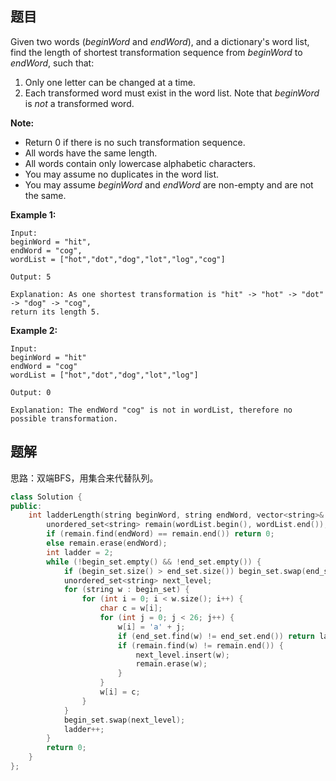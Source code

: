 ## 题目

Given two words (*beginWord* and *endWord*), and a dictionary's word list, find the length of shortest transformation sequence from *beginWord* to *endWord*, such that:

1. Only one letter can be changed at a time.
2. Each transformed word must exist in the word list. Note that *beginWord* is *not* a transformed word.

**Note:**

- Return 0 if there is no such transformation sequence.
- All words have the same length.
- All words contain only lowercase alphabetic characters.
- You may assume no duplicates in the word list.
- You may assume *beginWord* and *endWord* are non-empty and are not the same.

**Example 1:**

```
Input:
beginWord = "hit",
endWord = "cog",
wordList = ["hot","dot","dog","lot","log","cog"]

Output: 5

Explanation: As one shortest transformation is "hit" -> "hot" -> "dot" -> "dog" -> "cog",
return its length 5.
```

**Example 2:**

```
Input:
beginWord = "hit"
endWord = "cog"
wordList = ["hot","dot","dog","lot","log"]

Output: 0

Explanation: The endWord "cog" is not in wordList, therefore no possible transformation.
```



## 题解

思路：双端BFS，用集合来代替队列。

```c++
class Solution {
public:
    int ladderLength(string beginWord, string endWord, vector<string>& wordList) {
        unordered_set<string> remain(wordList.begin(), wordList.end()), begin_set({beginWord}), end_set({endWord});
        if (remain.find(endWord) == remain.end()) return 0;
        else remain.erase(endWord);
        int ladder = 2;
        while (!begin_set.empty() && !end_set.empty()) {
            if (begin_set.size() > end_set.size()) begin_set.swap(end_set);
            unordered_set<string> next_level;
            for (string w : begin_set) {
                for (int i = 0; i < w.size(); i++) {
                    char c = w[i];
                    for (int j = 0; j < 26; j++) {
                        w[i] = 'a' + j;
                        if (end_set.find(w) != end_set.end()) return ladder;
                        if (remain.find(w) != remain.end()) {
                            next_level.insert(w);
                            remain.erase(w);
                        }
                    }
                    w[i] = c;
                }
            }
            begin_set.swap(next_level);
            ladder++;
        }
        return 0;
    }
};
```
